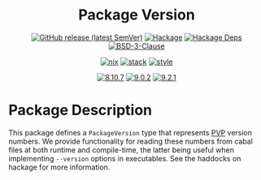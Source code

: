 <div align="center">

# Package Version

[![GitHub release (latest SemVer)](https://img.shields.io/github/v/release/tbidne/package-version?include_prereleases&sort=semver)](https://github.com/tbidne/package-version/releases/)
[![Hackage](https://img.shields.io/hackage/v/package-version)](https://hackage.haskell.org/package/package-version)
[![Hackage Deps](https://img.shields.io/hackage-deps/v/package-version)](http://packdeps.haskellers.com/reverse/package-version)
[![BSD-3-Clause](https://img.shields.io/github/license/tbidne/package-version?color=blue)](https://opensource.org/licenses/BSD-3-Clause)

[![nix](https://img.shields.io/github/workflow/status/tbidne/package-version/nix/main?label=nix&logo=nixos&logoColor=85c5e7&labelColor=2f353c)](https://github.com/tbidne/package-version/actions/workflows/nix_ci.yaml)
[![stack](https://img.shields.io/github/workflow/status/tbidne/package-version/stack/main?label=stack%20nightly-2022-03-23&logoColor=white&labelColor=2f353c)](https://github.com/tbidne/package-version/actions/workflows/stack_ci.yaml)
[![style](https://img.shields.io/github/workflow/status/tbidne/package-version/style/main?label=style&logoColor=white&labelColor=2f353c)](https://github.com/tbidne/package-version/actions/workflows/style_ci.yaml)

[![8.10.7](https://img.shields.io/github/workflow/status/tbidne/package-version/8.10.7/main?label=8.10.7&logo=haskell&logoColor=904d8c&labelColor=2f353c)](https://github.com/tbidne/package-version/actions/workflows/ghc_8-10-7.yaml)
[![9.0.2](https://img.shields.io/github/workflow/status/tbidne/package-version/9.0.2/main?label=9.0.2&logo=haskell&logoColor=904d8c&labelColor=2f353c)](https://github.com/tbidne/package-version/actions/workflows/ghc_9.0.2.yaml)
[![9.2.1](https://img.shields.io/github/workflow/status/tbidne/package-version/9.2.1/main?label=9.2.1&logo=haskell&logoColor=904d8c&labelColor=2f353c)](https://github.com/tbidne/package-version/actions/workflows/ghc_9.2.1.yaml)

</div>

# Package Description

This package defines a `PackageVersion` type that represents [PVP](https://pvp.haskell.org/) version numbers. We provide functionality for reading these numbers from cabal files at both runtime and compile-time, the latter being useful when implementing `--version` options in executables. See the haddocks on hackage for more information.
